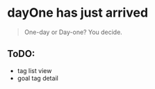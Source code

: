 # dayOne has just arrived

> One-day or Day-one? You decide.

## ToDO:

* tag list view
* goal tag detail
